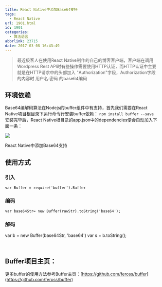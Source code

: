 ```yaml
---
title: React Native中添加Base64支持
tags:
  - React Native
url: 1901.html
id: 1901
categories:
  - 算法语言
abbrlink: 23715
date: 2017-03-08 16:43:49
---
```


> 最近极客人在使用React Native制作的自己的博客客户端，客户端在调用Wordpress Rest API时有些操作需要使用HTTP认证，而HTTP认证中主要就是在HTTP请求中的头部加入 "Authorization"字段，Authorization字段的内容时 用户名:密码 的base64编码

环境依赖
----

Base64编解码算法在Nodejs的buffer组件中有支持，首先我们需要在React Native项目根目录下运行命令行安装buffer依赖： `npm install buffer --save` 安装完毕后，React Native根目录的app.json中的dependencies便会自动加入下面一条：

![](http://baiyuan.wang/wp-content/uploads/2017/03/20170308164248117.jpg)

React Native中添加Base64支持

使用方式
----

### 引入

`var Buffer = require('buffer').Buffer`

### 编码

`var base64Str= new Buffer(rawStr).toString('base64');`

### 解码

var b = new Buffer(base64Str, 'base64')
var s = b.toString();

 

Buffer项目主页：
-----------

更多buffer的使用方法参考Buffer主页：[https://github.com/feross/buffer](https://github.com/feross/buffer)